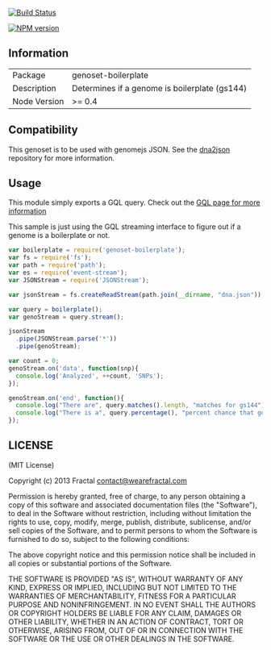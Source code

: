 [![Build Status](https://travis-ci.org/genomejs/genoset-boilerplate.png?branch=master)](https://travis-ci.org/genomejs/genoset-boilerplate)

[![NPM version](https://badge.fury.io/js/genoset-boilerplate.png)](http://badge.fury.io/js/genoset-boilerplate)

## Information

<table>
<tr> 
<td>Package</td><td>genoset-boilerplate</td>
</tr>
<tr>
<td>Description</td>
<td>Determines if a genome is boilerplate (gs144)</td>
</tr>
<tr>
<td>Node Version</td>
<td>>= 0.4</td>
</tr>
</table>

## Compatibility

This genoset is to be used with genomejs JSON. See the [dna2json](https://github.com/genomejs/dna2json) repository for more information.

## Usage

This module simply exports a GQL query. Check out the [GQL page for more information](https://github.com/genomejs/gql)


This sample is just using the GQL streaming interface to figure out if a genome is a boilerplate or not.

```javascript
var boilerplate = require('genoset-boilerplate');
var fs = require('fs');
var path = require('path');
var es = require('event-stream');
var JSONStream = require('JSONStream');

var jsonStream = fs.createReadStream(path.join(__dirname, "dna.json"));

var query = boilerplate();
var genoStream = query.stream();

jsonStream
  .pipe(JSONStream.parse('*'))
  .pipe(genoStream);

var count = 0;
genoStream.on('data', function(snp){
  console.log('Analyzed', ++count, 'SNPs');
});

genoStream.on('end', function(){
  console.log("There are", query.matches().length, "matches for gs144");
  console.log("There is a", query.percentage(), "percent chance that genoset matches");
});
```

## LICENSE

(MIT License)

Copyright (c) 2013 Fractal <contact@wearefractal.com>

Permission is hereby granted, free of charge, to any person obtaining
a copy of this software and associated documentation files (the
"Software"), to deal in the Software without restriction, including
without limitation the rights to use, copy, modify, merge, publish,
distribute, sublicense, and/or sell copies of the Software, and to
permit persons to whom the Software is furnished to do so, subject to
the following conditions:

The above copyright notice and this permission notice shall be
included in all copies or substantial portions of the Software.

THE SOFTWARE IS PROVIDED "AS IS", WITHOUT WARRANTY OF ANY KIND,
EXPRESS OR IMPLIED, INCLUDING BUT NOT LIMITED TO THE WARRANTIES OF
MERCHANTABILITY, FITNESS FOR A PARTICULAR PURPOSE AND
NONINFRINGEMENT. IN NO EVENT SHALL THE AUTHORS OR COPYRIGHT HOLDERS BE
LIABLE FOR ANY CLAIM, DAMAGES OR OTHER LIABILITY, WHETHER IN AN ACTION
OF CONTRACT, TORT OR OTHERWISE, ARISING FROM, OUT OF OR IN CONNECTION
WITH THE SOFTWARE OR THE USE OR OTHER DEALINGS IN THE SOFTWARE.
